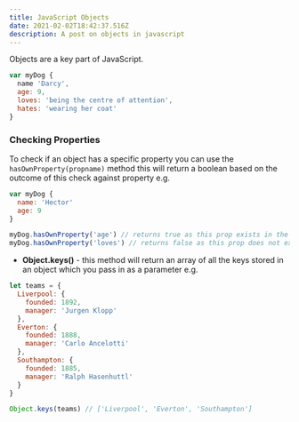 ```yaml
---
title: JavaScript Objects
date: 2021-02-02T18:42:37.516Z
description: A post on objects in javascript
---
```

Objects are a key part of JavaScript. 


```javascript
var myDog {
  name 'Darcy',
  age: 9,
  loves: 'being the centre of attention',
  hates: 'wearing her coat'
}
```

### Checking Properties

To check if an object has a specific property you can use the `hasOwnProperty(propname)` method this will return a boolean based on the outcome of this check against property e.g.

```javascript
var myDog {
  name: 'Hector'
  age: 9
}

myDog.hasOwnProperty('age') // returns true as this prop exists in the object
myDog.hasOwnProperty('loves') // returns false as this prop does not exist in the object
```

- **Object.keys()** - this method will return an array of all the keys stored in an object which you pass in as a parameter e.g. 

```javascript
let teams = {
  Liverpool: {
    founded: 1892,
    manager: 'Jurgen Klopp'
  },
  Everton: {
    founded: 1888,
    manager: 'Carlo Ancelotti'
  },
  Southampton: {
    founded: 1885,
    manager: 'Ralph Hasenhuttl'
  }
}

Object.keys(teams) // ['Liverpool', 'Everton', 'Southampton']
```
